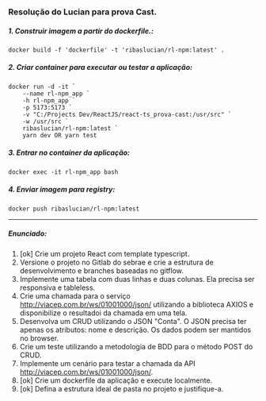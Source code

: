 ### Resolução do Lucian para prova Cast.

##### 1. Construir imagem a partir do dockerfile.:
`docker build -f 'dockerfile' -t 'ribaslucian/rl-npm:latest' .`

##### 2. Criar container para executar ou testar a aplicação:
<pre><code>docker run -d -it `
    --name rl-npm_app `
    -h rl-npm_app `
    -p 5173:5173 `
    -v "C:/Projects Dev/ReactJS/react-ts_prova-cast:/usr/src" `
    -w /usr/src `
    ribaslucian/rl-npm:latest `
    yarn dev OR yarn test</code></pre>

##### 3. Entrar no container da aplicação:
`docker exec -it rl-npm_app bash`

##### 4. Enviar imagem para registry:
`docker push ribaslucian/rl-npm:latest`

<hr/>

##### Enunciado:
1. [ok] Crie um projeto React com template typescript.
2. Versione o projeto no Gitlab do sebrae e crie a estrutura de desenvolvimento e branches baseadas no gitflow.
3. Implemente uma tabela com duas linhas e duas colunas. Ela precisa ser responsiva e tableless.
4. Crie uma chamada para o serviço http://viacep.com.br/ws/01001000/json/ utilizando a biblioteca AXIOS e disponibilize o resultadoi da chamada em uma tela.
5. Desenvolva um CRUD utilizando o JSON "Conta". O JSON precisa ter apenas os atributos: nome e descrição. Os dados podem ser mantidos no browser.
6. Crie um teste utilizando a metodologia de BDD para o método POST do CRUD.
7. Implemente um cenário para testar a chamada da API http://viacep.com.br/ws/01001000/json/.
8. [ok] Crie um dockerfile da aplicação e execute localmente.
9. [ok] Defina a estrutura ideal de pasta no projeto e justifique-a.